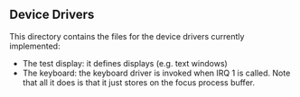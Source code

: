 ## Device Drivers

This directory contains the files for the device drivers currently implemented:

- The test display: it defines displays (e.g. text windows)
- The keyboard: the keyboard driver is invoked when IRQ 1 is called. Note that all it does is that it just stores on the focus process buffer.
